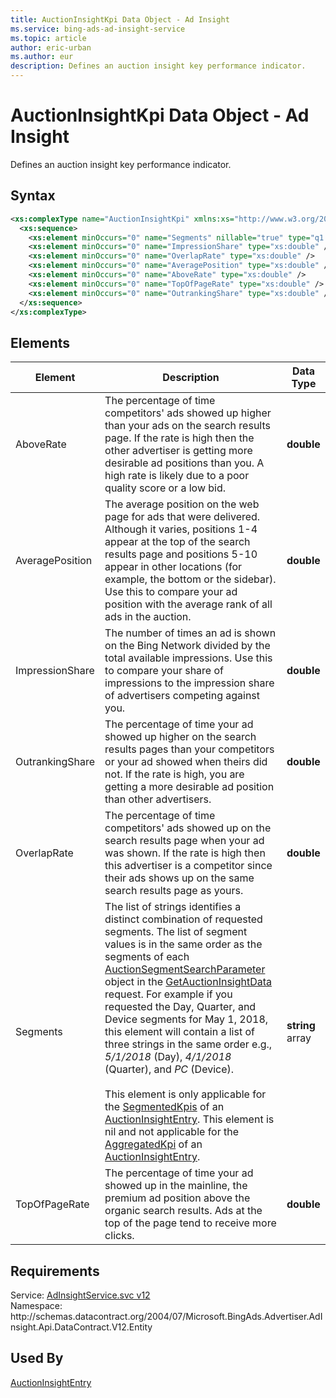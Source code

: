 ```yaml
---
title: AuctionInsightKpi Data Object - Ad Insight
ms.service: bing-ads-ad-insight-service
ms.topic: article
author: eric-urban
ms.author: eur
description: Defines an auction insight key performance indicator.
---
```

# AuctionInsightKpi Data Object - Ad Insight
Defines an auction insight key performance indicator.

## Syntax
```xml
<xs:complexType name="AuctionInsightKpi" xmlns:xs="http://www.w3.org/2001/XMLSchema">
  <xs:sequence>
    <xs:element minOccurs="0" name="Segments" nillable="true" type="q1:ArrayOfstring" xmlns:q1="http://schemas.microsoft.com/2003/10/Serialization/Arrays" />
    <xs:element minOccurs="0" name="ImpressionShare" type="xs:double" />
    <xs:element minOccurs="0" name="OverlapRate" type="xs:double" />
    <xs:element minOccurs="0" name="AveragePosition" type="xs:double" />
    <xs:element minOccurs="0" name="AboveRate" type="xs:double" />
    <xs:element minOccurs="0" name="TopOfPageRate" type="xs:double" />
    <xs:element minOccurs="0" name="OutrankingShare" type="xs:double" />
  </xs:sequence>
</xs:complexType>
```

## <a name="elements"></a>Elements

|Element|Description|Data Type|
|-----------|---------------|-------------|
|<a name="aboverate"></a>AboveRate|The percentage of time competitors' ads showed up higher than your ads on the search results page. If the rate is high then the other advertiser is getting more desirable ad positions than you. A high rate is likely due to a poor quality score or a low bid.|**double**|
|<a name="averageposition"></a>AveragePosition|The average position on the web page for ads that were delivered. Although it varies, positions 1-4 appear at the top of the search results page and positions 5-10 appear in other locations (for example, the bottom or the sidebar). Use this to compare your ad position with the average rank of all ads in the auction.|**double**|
|<a name="impressionshare"></a>ImpressionShare|The number of times an ad is shown on the Bing Network divided by the total available impressions. Use this to compare your share of impressions to the impression share of advertisers competing against you.|**double**|
|<a name="outrankingshare"></a>OutrankingShare|The percentage of time your ad showed up higher on the search results pages than your competitors or your ad showed when theirs did not. If the rate is high, you are getting a more desirable ad position than other advertisers.|**double**|
|<a name="overlaprate"></a>OverlapRate|The percentage of time competitors' ads showed up on the search results page when your ad was shown. If the rate is high then this advertiser is a competitor since their ads shows up on the same search results page as yours.|**double**|
|<a name="segments"></a>Segments|The list of strings identifies a distinct combination of requested segments. The list of segment values is in the same order as the segments of each [AuctionSegmentSearchParameter](auctionsegmentsearchparameter.md) object in the [GetAuctionInsightData](getauctioninsightdata.md) request. For example if you requested the Day, Quarter, and Device segments for May 1, 2018, this element will contain a list of three strings in the same order e.g., *5/1/2018* (Day), *4/1/2018* (Quarter), and *PC* (Device).<br/><br/>This element is only applicable for the [SegmentedKpis](auctioninsightentry.md#segmentedkpis) of an [AuctionInsightEntry](auctioninsightentry.md). This element is nil and not applicable for the [AggregatedKpi](auctioninsightentry.md#aggregatedkpi) of an [AuctionInsightEntry](auctioninsightentry.md).|**string** array|
|<a name="topofpagerate"></a>TopOfPageRate|The percentage of time your ad showed up in the mainline, the premium ad position above the organic search results. Ads at the top of the page tend to receive more clicks.|**double**|

## Requirements
Service: [AdInsightService.svc v12](https://adinsight.api.bingads.microsoft.com/Api/Advertiser/AdInsight/v12/AdInsightService.svc)  
Namespace: http\://schemas.datacontract.org/2004/07/Microsoft.BingAds.Advertiser.AdInsight.Api.DataContract.V12.Entity  

## Used By
[AuctionInsightEntry](auctioninsightentry.md)  

